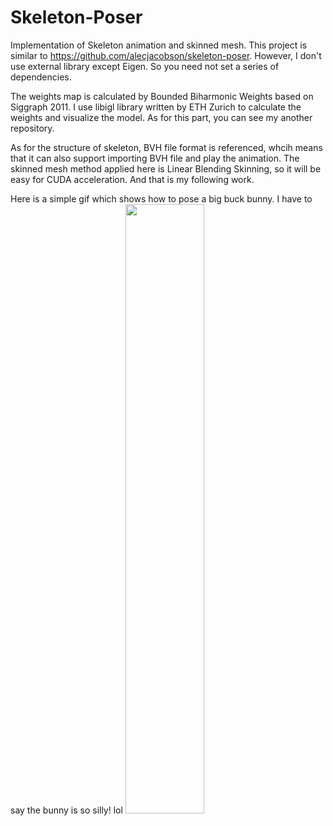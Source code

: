 # Skeleton-Poser

Implementation of Skeleton animation and skinned mesh. This project is similar to https://github.com/alecjacobson/skeleton-poser. However, I don't use external library except Eigen. So you need not set a series of dependencies. 

The weights map is calculated by Bounded Biharmonic Weights based on Siggraph 2011. I use libigl library written by ETH Zurich to calculate the weights and visualize the model.  As for this part, you can see my another repository.

As for the structure of skeleton, BVH file format is referenced, whcih means that it can also support importing BVH file and play the animation. The skinned mesh method applied here is Linear Blending Skinning, so it will be easy for CUDA acceleration. And that is my following work.

Here is a simple gif which shows how to pose a big buck bunny. I have to say the bunny is so silly! lol
<img src="20190503_021217.gif" width="50%">



